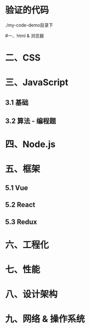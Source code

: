 

# 验证的代码

./my-code-demo目录下







#一、html & 浏览器





# 二、CSS





# 三、JavaScript

## 3.1 基础



## 3.2 算法 - 编程题





# 四、Node.js





# 五、框架



## 5.1 Vue



## 5.2 React



## 5.3 Redux





# 六、工程化





# 七、性能





# 八、设计架构





# 九、网络 & 操作系统



